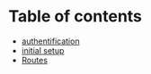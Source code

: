 # Table of contents

* [authentification](README.md)
* [initial setup](untitled.md)
* [Routes](routes.md)


